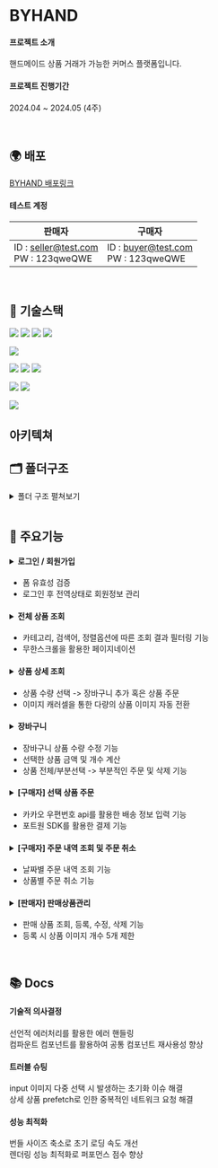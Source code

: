 # BYHAND

#### 프로젝트 소개

핸드메이드 상품 거래가 가능한 커머스 플랫폼입니다.

#### 프로젝트 진행기간

2024.04 ~ 2024.05 (4주)

<br/>

## 🌍 배포

[BYHAND 배포링크](https://byhand-wjstjdus96s-projects.vercel.app/)

#### 테스트 계정

| 판매자                                   | 구매자                                  |
| ---------------------------------------- | --------------------------------------- |
| ID : seller@test.com <br/>PW : 123qweQWE | ID : buyer@test.com <br/>PW : 123qweQWE |

<br/>

## 🔧 기술스택

<img src="https://img.shields.io/badge/TypeScript-3178C6?style=flat&logo=TypeScript&logoColor=white"> <img src="https://img.shields.io/badge/React-61DAFB?style=flat&logo=React&logoColor=white"> <img src="https://img.shields.io/badge/Vite-646CFF?style=flat&logo=vite&logoColor=white"> <img src="https://img.shields.io/badge/Tailwindcss-06B6D4?style=flat&logo=tailwindcss&logoColor=white">

<img src="https://img.shields.io/badge/Firebase-FFCA28?style=flat&logo=firebase&logoColor=white">

<img src="https://img.shields.io/badge/Zustand-1E4CC9?style=flat&logo=React&logoColor=white"> <img src="https://img.shields.io/badge/React Query-FF4154?style=flat&logo=reactquery&logoColor=white"> <img src="https://img.shields.io/badge/React Hook Form-EC5990?style=flat&logo=reacthookform&logoColor=white">

<img src="https://img.shields.io/badge/Jest-C21325?style=flat&logo=jest&logoColor=white"> <img src="https://img.shields.io/badge/Testing Library-E33332?style=flat&logo=testinglibrary&logoColor=white"> 

<img src="https://img.shields.io/badge/Vercel-000000?style=flat&logo=netlify&logoColor=white">

<br/>

## 아키텍쳐

## 🗂 폴더구조

<details><summary>폴더 구조 펼쳐보기
</summary>

_Write here!_

</details>

<br/>

## 📌 주요기능
#### <details><summary>로그인 / 회원가입</summary> <br/> <p>로그인</p> <img src="https://github.com/wjstjdus96/byhand/assets/77755620/f12d75ce-d43a-4d36-9179-8dcee4e89a9f" width="600" /> <br/> <br/> <p>회원가입</p> <img src="https://github.com/wjstjdus96/byhand/assets/77755620/6f1fd225-d95f-4ba6-9c1a-2fffdd57cdae" width="600" /> <br/></details>
- 폼 유효성 검증
- 로그인 후 전역상태로 회원정보 관리
#### <details><summary>전체 상품 조회</summary> <br/> <p>전체상품 - 결과 필터링</p> <img src="https://github.com/wjstjdus96/byhand/assets/77755620/e9c5366a-fcf0-4115-b274-e91dd7707802" width="600" /> <br/> <br/> <p>전체상품 - 무한스크롤</p> <img src="https://github.com/wjstjdus96/byhand/assets/77755620/a6697ac9-49fc-4461-96aa-1cb8d1b92e12" width="600" /> <br/></details>
- 카테고리, 검색어, 정렬옵션에 따른 조회 결과 필터링 기능
- 무한스크롤을 활용한 페이지네이션
#### <details><summary>상품 상세 조회</summary><br/> <p>상품 상세정보</p> <img src="https://github.com/wjstjdus96/byhand/assets/77755620/4e13159e-d267-43e9-b28e-f9bad1d0ddb4" width="600" /><br/></details>
- 상품 수량 선택 -> 장바구니 추가 혹은 상품 주문
- 이미지 캐러셀을 통한 다량의 상품 이미지 자동 전환
#### <details><summary>장바구니</summary><br/> <p>장바구니 - 상품선택,수량변경</p> <img src="https://github.com/wjstjdus96/byhand/assets/77755620/ab88a2c2-2a66-4d6b-89e1-00f239aa64b5" width="600" /> <br/> <br/> <p>장바구니 - 부분삭제,부분결제</p> <img src="https://github.com/wjstjdus96/byhand/assets/77755620/7b7b9161-5ca3-4717-be6d-74492e897a8f" width="600" /></details>
- 장바구니 상품 수량 수정 기능
- 선택한 상품 금액 및 개수 계산
- 상품 전체/부분선택 -> 부분적인 주문 및 삭제 기능

#### <details><summary>[구매자] 선택 상품 주문</summary> _Write here!_</details>
- 카카오 우편번호 api를 활용한 배송 정보 입력 기능
- 포트원 SDK를 활용한 결제 기능
#### <details><summary>[구매자] 주문 내역 조회 및 주문 취소</summary> _Write here!_</details>
- 날짜별 주문 내역 조회 기능
- 상품별 주문 취소 기능
#### <details><summary>[판매자] 판매상품관리</summary> _Write here!_</details>
- 판매 상품 조회, 등록, 수정, 삭제 기능
- 등록 시 상품 이미지 개수 5개 제한


<br/>

## 📚 Docs

#### 기술적 의사결정

선언적 에러처리를 활용한 에러 핸들링<br/>
컴파운트 컴포넌트를 활용하여 공통 컴포넌트 재사용성 향상

#### 트러블 슈팅

input 이미지 다중 선택 시 발생하는 초기화 이슈 해결 <br/>
상세 상품 prefetch로 인한 중복적인 네트워크 요청 해결

#### 성능 최적화

번들 사이즈 축소로 초기 로딩 속도 개선 <br/>
렌더링 성능 최적화로 퍼포먼스 점수 향상
